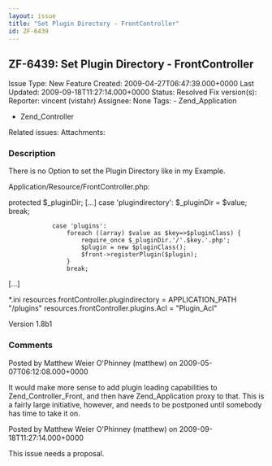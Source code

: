 ```yaml
---
layout: issue
title: "Set Plugin Directory - FrontController"
id: ZF-6439
---
```


ZF-6439: Set Plugin Directory - FrontController
-----------------------------------------------

 Issue Type: New Feature Created: 2009-04-27T06:47:39.000+0000 Last Updated: 2009-09-18T11:27:14.000+0000 Status: Resolved Fix version(s): 
 Reporter:  vincent (vistahr)  Assignee:  None  Tags: - Zend\_Application
- Zend\_Controller
 
 Related issues: 
 Attachments: 
### Description

There is no Option to set the Plugin Directory like in my Example.

Application/Resource/FrontController.php:

protected $\_pluginDir; [...] case 'plugindirectory': $\_pluginDir = $value; break;

 
                case 'plugins':
                    foreach ((array) $value as $key=>$pluginClass) {
                        require_once $_pluginDir.'/'.$key.'.php';
                        $plugin = new $pluginClass();
                        $front->registerPlugin($plugin);
                    }
                    break;


[...]

\*.ini resources.frontController.plugindirectory = APPLICATION\_PATH "/plugins" resources.frontController.plugins.Acl = "Plugin\_Acl"

Version 1.8b1

 

 

### Comments

Posted by Matthew Weier O'Phinney (matthew) on 2009-05-07T06:12:08.000+0000

It would make more sense to add plugin loading capabilities to Zend\_Controller\_Front, and then have Zend\_Application proxy to that. This is a fairly large initiative, however, and needs to be postponed until somebody has time to take it on.

 

 

Posted by Matthew Weier O'Phinney (matthew) on 2009-09-18T11:27:14.000+0000

This issue needs a proposal.

 

 